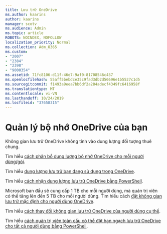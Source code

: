 ```yaml
---
title: Lưu trữ OneDrive
ms.author: kaarins
author: kaarins
manager: scotv
ms.audience: Admin
ms.topic: article
ROBOTS: NOINDEX, NOFOLLOW
localization_priority: Normal
ms.collection: Adm_O365
ms.custom:
- "2007"
- "2384"
- "2398"
- "9000354"
ms.assetid: 71fc8106-d11f-46e7-9af0-81708546c437
ms.openlocfilehash: 55aff5bebdce35c9fad3db2d56696e1b5527c1d5
ms.sourcegitcommit: f1493a9eea7bb6df2a284adecf4349fc6416958f
ms.translationtype: MT
ms.contentlocale: vi-VN
ms.lasthandoff: 10/24/2019
ms.locfileid: "37658315"
---
```

# <a name="manage-your-onedrive-storage"></a>Quản lý bộ nhớ OneDrive của bạn

Không gian lưu trữ OneDrive không tính vào dung lượng đối tượng thuê chung. 

Tìm hiểu [cách phân bổ dung lượng bộ nhớ OneDrive cho mỗi người dùng/gói](https://docs.microsoft.com/office365/servicedescriptions/onedrive-for-business-service-description?redirectedfrom=MSDN#storage-space-per-user).

Tìm hiểu [dung lượng lưu trữ bạn đang sử dụng trong OneDrive](https://support.office.com/article/manage-your-onedrive-for-business-storage-31519161-059c-4764-b6f8-f5cd29f7fe68).

Tìm hiểu [cách nhận dung lượng lưu trữ OneDrive bằng PowerShell](https://gallery.technet.microsoft.com/scriptcenter/OneDrive-for-Business-0cb45614).

Microsoft ban đầu sẽ cung cấp 1 TB cho mỗi người dùng, mà quản trị viên có thể tăng lên đến 5 TB cho mỗi người dùng. Tìm hiểu cách [đặt không gian lưu trữ mặc định cho người dùng OneDrive](https://docs.microsoft.com/onedrive/set-default-storage-space).

Tìm hiểu [cách thay đổi không gian lưu trữ OneDrive của người dùng cụ thể](https://docs.microsoft.com/onedrive/change-user-storage).

Tìm hiểu [cách quản trị viên toàn cầu có thể đặt hạn ngạch lưu trữ OneDrive cho tất cả người dùng bằng PowerShell](https://gallery.technet.microsoft.com/office/How-to-set-OneDrive-for-8b61365b).
  